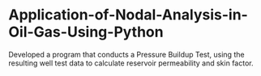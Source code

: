 # Application-of-Nodal-Analysis-in-Oil-Gas-Using-Python
Developed a program that conducts a Pressure Buildup Test, using the resulting well test data to calculate reservoir permeability and skin factor.
